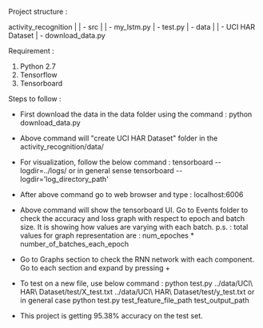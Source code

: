 
Project structure :

activity_recognition    |
                        | - src |
                                | - my_lstm.py
                                | - test.py
                        | - data    |
                                    | - UCI HAR Dataset
                                    | - download_data.py


Requirement :

1) Python 2.7
2) Tensorflow
3) Tensorboard


Steps to follow :

* First download the data in the data folder using the command :
        python download_data.py

* Above command will "create UCI HAR Dataset" folder in the activity_recognition/data/

* For visualization, follow the below command :
        tensorboard --logdir=../logs/
                or in general sense
        tensorboard --logdir='log_directory_path'

* After above command go to web browser and type :
        localhost:6006

* Above command will show the tensorboard UI. Go to Events folder to check the accuracy and loss graph with respect to
epoch and batch size. It is showing how values are varying with each batch.
    p.s. : total values for graph representation are : num_epoches * number_of_batches_each_epoch

* Go to Graphs section to check the RNN network with each component. Go to each section and expand by pressing +

* To test on a new file, use below command :
        python test.py ../data/UCI\ HAR\ Dataset/test/X_test.txt ../data/UCI\ HAR\ Dataset/test/y_test.txt
                or in general case
        python test.py test_feature_file_path test_output_path

* This project is getting 95.38% accuracy on the test set.

